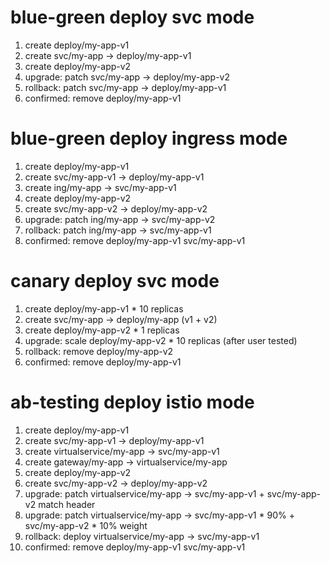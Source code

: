 # blue-green deploy svc mode

1. create deploy/my-app-v1
2. create svc/my-app -> deploy/my-app-v1
3. create deploy/my-app-v2
4. upgrade: patch svc/my-app -> deploy/my-app-v2
5. rollback: patch svc/my-app -> deploy/my-app-v1
6. confirmed: remove deploy/my-app-v1

# blue-green deploy ingress mode

1. create deploy/my-app-v1
2. create svc/my-app-v1 -> deploy/my-app-v1
3. create ing/my-app -> svc/my-app-v1
4. create deploy/my-app-v2
5. create svc/my-app-v2 -> deploy/my-app-v2
6. upgrade: patch ing/my-app -> svc/my-app-v2
7. rollback: patch ing/my-app -> svc/my-app-v1
8. confirmed: remove deploy/my-app-v1 svc/my-app-v1

# canary deploy svc mode

1. create deploy/my-app-v1 * 10 replicas
2. create svc/my-app -> deploy/my-app (v1 + v2)
3. create deploy/my-app-v2 * 1 replicas
4. upgrade: scale deploy/my-app-v2 * 10 replicas (after user tested)
5. rollback: remove deploy/my-app-v2
5. confirmed: remove deploy/my-app-v1

# ab-testing deploy istio mode

1. create deploy/my-app-v1
2. create svc/my-app-v1 -> deploy/my-app-v1
3. create virtualservice/my-app -> svc/my-app-v1
4. create gateway/my-app -> virtualservice/my-app
5. create deploy/my-app-v2
6. create svc/my-app-v2 -> deploy/my-app-v2
7. upgrade: patch virtualservice/my-app -> svc/my-app-v1 + svc/my-app-v2 match header
7. upgrade: patch virtualservice/my-app -> svc/my-app-v1 * 90% + svc/my-app-v2 * 10% weight
8. rollback: deploy virtualservice/my-app -> svc/my-app-v1
9. confirmed: remove deploy/my-app-v1 svc/my-app-v1
